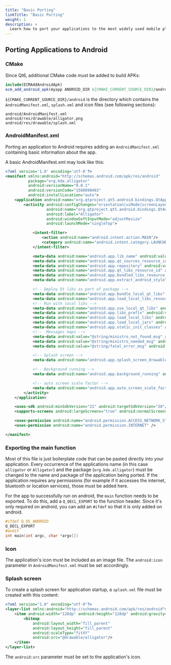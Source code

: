```yaml
---
title: "Basic Porting"
linkTitle: "Basic Porting"
weight: 1
description: >
  Learn how to port your applications to the most widely used mobile platform
---
```


## Porting Applications to Android

### CMake

Since Qt6, additional CMake code must be added to build APKs:

```cmake
include(ECMAddAndroidApk)
ecm_add_android_apk(myapp ANDROID_DIR ${CMAKE_CURRENT_SOURCE_DIR}/android)
```

`${CMAKE_CURRENT_SOURCE_DIR}/android` is the directory which contains the `AndroidManifest.xml`,
`splash.xml` and icon files (see following sections):

```
android/AndroidManifest.xml
android/res/drawable/alligator.png
android/res/drawable/splash.xml
```

### AndroidManifest.xml

Porting an application to Android requires adding an ```AndroidManifest.xml``` containing basic information about the app.

A basic AndroidManifest.xml may look like this:

```xml
<?xml version='1.0' encoding='utf-8'?>
<manifest xmlns:android="http://schemas.android.com/apk/res/android"
          package="org.kde.alligator"
          android:versionName="0.0.1"
          android:versionCode="1588098483"
          android:installLocation="auto">
    <application android:name="org.qtproject.qt5.android.bindings.QtApplication" android:label="Alligator" android:icon="@drawable/alligator">
        <activity android:configChanges="orientation|uiMode|screenLayout|screenSize|smallestScreenSize|layoutDirection|locale|fontScale|keyboard|keyboardHidden|navigation"
                  android:name="org.qtproject.qt5.android.bindings.QtActivity"
                  android:label="Alligator"
                  android:windowSoftInputMode="adjustResize"
                  android:launchMode="singleTop">

            <intent-filter>
                <action android:name="android.intent.action.MAIN"/>
                <category android:name="android.intent.category.LAUNCHER"/>
            </intent-filter>

            <meta-data android:name="android.app.lib_name" android:value="alligator"/>
            <meta-data android:name="android.app.qt_sources_resource_id" android:resource="@array/qt_sources"/>
            <meta-data android:name="android.app.repository" android:value="default"/>
            <meta-data android:name="android.app.qt_libs_resource_id" android:resource="@array/qt_libs"/>
            <meta-data android:name="android.app.bundled_libs_resource_id" android:resource="@array/bundled_libs"/>
            <meta-data android:name="android.app.extract_android_style" android:value="minimal"/>

            <!-- Deploy Qt libs as part of package -->
            <meta-data android:name="android.app.bundle_local_qt_libs" android:value="-- %%BUNDLE_LOCAL_QT_LIBS%% --"/>
            <meta-data android:name="android.app.load_local_libs_resource_id" android:resource="@array/load_local_libs"/>
            <!-- Run with local libs -->
            <meta-data android:name="android.app.use_local_qt_libs" android:value="-- %%USE_LOCAL_QT_LIBS%% --"/>
            <meta-data android:name="android.app.libs_prefix" android:value="/data/local/tmp/qt/"/>
            <meta-data android:name="android.app.load_local_libs" android:value="-- %%INSERT_LOCAL_LIBS%% --"/>
            <meta-data android:name="android.app.load_local_jars" android:value="-- %%INSERT_LOCAL_JARS%% --"/>
            <meta-data android:name="android.app.static_init_classes" android:value="-- %%INSERT_INIT_CLASSES%% --"/>
            <!--  Messages maps -->
            <meta-data android:value="@string/ministro_not_found_msg" android:name="android.app.ministro_not_found_msg"/>
            <meta-data android:value="@string/ministro_needed_msg" android:name="android.app.ministro_needed_msg"/>
            <meta-data android:value="@string/fatal_error_msg" android:name="android.app.fatal_error_msg"/>

            <!-- Splash screen -->
            <meta-data android:name="android.app.splash_screen_drawable" android:resource="@drawable/splash"/>

            <!-- Background running -->
            <meta-data android:name="android.app.background_running" android:value="false"/>

            <!-- auto screen scale factor -->
            <meta-data android:name="android.app.auto_screen_scale_factor" android:value="true"/>
        </activity>
    </application>

    <uses-sdk android:minSdkVersion="21" android:targetSdkVersion="28"/>
    <supports-screens android:largeScreens="true" android:normalScreens="true" android:anyDensity="true" android:smallScreens="true"/>

    <uses-permission android:name="android.permission.ACCESS_NETWORK_STATE" />
    <uses-permission android:name="android.permission.INTERNET" />

</manifest>
```

### Exporting the main function

Most of this file is just boilerplate code that can be pasted directly into your application. Every occurrence of the applications name (in this case `alligator` or `Alligator`) and the package (`org.kde.alligator`) must be changed to the name and package of the application being ported. If the application requires any permissions (for example if it accesses the internet, bluetooth or location services), those must be added here.

For the app to successfully run on android, the `main` function needs to be exported. To do this, add a `Q_DECL_EXPORT` to the function header. Since it's only required on android, you can add an `#ifdef` so that it is only added on android.

```cpp
#ifdef Q_OS_ANDROID
Q_DECL_EXPORT
#endif
int main(int argc, char *argv[])
```

### Icon

The application's icon must be included as an image file. The ```android:icon``` parameter in ```AndroidManifest.xml``` must be set accordingly.

### Splash screen

To create a splash screen for application startup, a ```splash.xml``` file must be created with this content:

```xml
<?xml version="1.0" encoding="utf-8"?>
<layer-list xmlns:android="http://schemas.android.com/apk/res/android">
    <item android:width="128dp" android:height="128dp" android:gravity="center">
        <bitmap
            android:layout_width="fill_parent"
            android:layout_height="fill_parent"
            android:scaleType="fitXY"
            android:src="@drawable/alligator"/>
    </item>
</layer-list>
```

The ```android:src``` parameter must be set to the application's icon.
